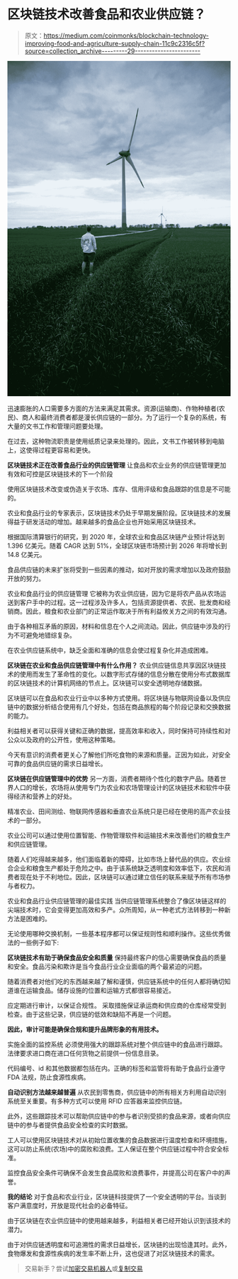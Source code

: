 # 区块链技术改善食品和农业供应链？

> 原文：<https://medium.com/coinmonks/blockchain-technology-improving-food-and-agriculture-supply-chain-11c9c2316c5f?source=collection_archive---------29----------------------->

![](img/989a56b70b90d29a9d78c6ef1acf8870.png)

迅速膨胀的人口需要多方面的方法来满足其需求。资源(运输商)、作物种植者(农民)、商人和最终消费者都是漫长供应链的一部分。为了运行一个复杂的系统，有大量的文书工作和管理问题要处理。

在过去，这种物流职责是使用纸质记录来处理的。因此，文书工作被转移到电脑上，这使得过程更容易和更快。

**区块链技术正在改善食品行业的供应链管理**
让食品和农业业务的供应链管理更加有效和可控是区块链技术的下一个阶段

使用区块链技术改变或伪造关于农场、库存、信用评级和食品跟踪的信息是不可能的。

农业和食品行业的专家表示，区块链技术仍处于早期发展阶段。区块链技术的发展得益于研发活动的增加。越来越多的食品企业也开始采用区块链技术。

根据国际清算银行的研究，到 2020 年，全球农业和食品区块链产业预计将达到 1.396 亿美元。随着 CAGR 达到 51%，全球区块链市场预计到 2026 年将增长到 14.8 亿美元。

食品供应链的未来扩张将受到一些因素的推动，如对开放的需求增加以及政府鼓励开放的努力。

农业和食品行业的供应链管理
它被称为农业供应链，因为它是将农产品从农场运送到客户手中的过程。这一过程涉及许多人，包括资源提供者、农民、批发商和经销商。因此，粮食和农业部门的正常运作取决于所有利益攸关方之间的有效沟通。

由于各种相互矛盾的原因，材料和信息在个人之间流动。因此，供应链中涉及的行为不可避免地错综复杂。

在农业供应链系统中，缺乏全面和准确的信息会使过程复杂化并造成困难。

**区块链在农业和食品供应链管理中有什么作用？**
农业供应链信息共享因区块链技术的使用而发生了革命性的变化。以数字形式存储的信息分散在使用分布式数据库的区块链技术的计算机网络的节点上。区块链可以安全透明地存储数据。

区块链可以在食品和农业行业中以多种方式使用。将区块链与物联网设备以及供应链中的数据分析结合使用有几个好处，包括在商品旅程的每个阶段记录和交换数据的能力。

利益相关者可以获得关键和正确的数据，提高效率和收入，同时保持可持续性和对公众以及政府的公开性，使用这种策略。

今天有意识的消费者更关心了解他们所吃食物的来源和质量。正因为如此，对安全可靠的食品供应链的需求日益增长。

**区块链在供应链管理中的优势**
另一方面，消费者期待个性化的数字产品。随着世界人口的增长，农场将从使用专门为农业和农场管理设计的区块链技术和软件中获得经济和营养上的好处。

精准农业、田间测绘、物联网传感器和垂直农业系统只是已经在使用的高产农业技术的一部分。

农业公司可以通过使用位置智能、作物管理软件和运输技术来改善他们的粮食生产和供应链管理。

随着人们吃得越来越多，他们面临着新的障碍，比如市场上替代品的供应。农业综合企业和粮食生产都处于危险之中。由于该系统缺乏透明度和效率低下，农民和消费者现在处于不利地位。因此，区块链可以通过建立信任的联系来赋予所有市场参与者权力。

农业和食品行业供应链管理的最佳实践
当供应链管理系统整合了像区块链这样的尖端技术时，它会变得更加高效和多产。众所周知，从一种老式方法转移到一种新方法是困难的。

无论使用哪种交换机制，一些基本程序都可以保证规则性和顺利操作。这些优秀做法的一些例子如下:

**区块链技术有助于确保食品安全和质量**
保持最终客户的信心需要确保食品的质量和安全。食品污染和欺诈是当今食品行业企业面临的两个最紧迫的问题。

随着消费者对他们吃的东西越来越了解和谨慎，供应链系统中的任何人都将确切知道谁在运输食品。储存设施的位置和运输方式都很容易接近。

应定期进行审计，以保证合规性。
采取措施保证承运商和供应商的仓库经常受到检查。由于这些记录，供应链的低效和缺陷不再是一个问题。

**因此，审计可能是确保合规和提升品牌形象的有用技术。**

实施全面的监控系统
必须使用强大的跟踪系统对整个供应链中的食品进行跟踪。法律要求进口商在进口任何货物之前提供一份信息目录。

代码编号、id 和其他数据都包括在内。正确的标签和监管将有助于食品行业遵守 FDA 法规，防止食源性疾病。

**自动识别方法越来越普遍**
从农民到零售商，供应链中的所有相关方利用自动识别系统至关重要。有多种方式可以使用 RFID 应答器来监控供应链。

此外，这些跟踪技术可以帮助供应链中的参与者识别受损的食品来源，或者向供应链中的参与者提供食品安全检查的实时数据。

工人可以使用区块链技术对从初始位置收集的食品数据进行温度检查和环境措施，这可以防止系统(农场)中的腐败和浪费。工人保证在整个供应链过程中符合安全标准。

监控食品安全条件可确保不会发生食品腐败和浪费事件，并提高公司在客户中的声誉。

**我的结论**
对于食品和农业行业，区块链科技提供了一个安全透明的平台。当谈到客户满意度时，开放是现代社会的必备特征。

由于区块链在农业供应链中的使用越来越多，利益相关者已经开始认识到该技术的潜力。

由于对供应链透明度和可追溯性的需求日益增长，区块链的出现恰逢其时。此外，食物爆发和食源性疾病的发生率不断上升，这也促进了对区块链技术的需求。

> 交易新手？尝试[加密交易机器人](/coinmonks/crypto-trading-bot-c2ffce8acb2a)或[复制交易](/coinmonks/top-10-crypto-copy-trading-platforms-for-beginners-d0c37c7d698c)